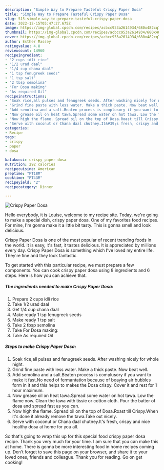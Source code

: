```yaml
---
description: "Simple Way to Prepare Tasteful Crispy Paper Dosa"
title: "Simple Way to Prepare Tasteful Crispy Paper Dosa"
slug: 515-simple-way-to-prepare-tasteful-crispy-paper-dosa
date: 2022-12-15T05:47:27.675Z
image: https://img-global.cpcdn.com/recipes/acbcc953a2614934/680x482cq70/crispy-paper-dosa-recipe-main-photo.jpg
thumbnail: https://img-global.cpcdn.com/recipes/acbcc953a2614934/680x482cq70/crispy-paper-dosa-recipe-main-photo.jpg
cover: https://img-global.cpcdn.com/recipes/acbcc953a2614934/680x482cq70/crispy-paper-dosa-recipe-main-photo.jpg
author: Esther Massey
ratingvalue: 4.8
reviewcount: 14960
recipeingredient:
- "2 cups idli rice"
- "1/2 urad daal"
- "1/4 cup chana daal"
- "1 tsp fenugreek seeds"
- "1 tsp salt"
- "2 tbsp semolina"
- "For Dosa making"
- "As required Oil"
recipeinstructions:
- "Soak rice,all pulses and fenugreek seeds. After washing nicely for whole night."
- "Grind fine paste with less water. Make a thick paste. Now beat well."
- "Add semolina and a salt.Beaten process is complusory if you want to make it fast.No need of fermantation because of beaying air bubbles form in it and this helps to makes the Dosa crispy. Cover it and rest for 1 hour maximum."
- "Now grease oil on heat tawa.Spread some water on hot tawa. Low the flame now. Clean the tawa with tissie or cotton cloth. Pour the batter of dosa and spread fast as you can."
- "Now high the flame. Spread oil on the top of Dosa.Roast till Crispy.When it&#39;s done it already remove the tawa.Take out nicely."
- "Serve with coconut or Chana daal chutney.It&#39;s fresh, crispy and nice healthy dosa at home for you all."
categories:
- Recipe
tags:
- crispy
- paper
- dosa

katakunci: crispy paper dosa 
nutrition: 292 calories
recipecuisine: American
preptime: "PT18M"
cooktime: "PT43M"
recipeyield: "2"
recipecategory: Dinner

---
```



![Crispy Paper Dosa](https://img-global.cpcdn.com/recipes/acbcc953a2614934/680x482cq70/crispy-paper-dosa-recipe-main-photo.jpg)

Hello everybody, it is Louise, welcome to my recipe site. Today, we're going to make a special dish, crispy paper dosa. One of my favorites food recipes. For mine, I'm gonna make it a little bit tasty. This is gonna smell and look delicious.



Crispy Paper Dosa is one of the most popular of recent trending foods in the world. It is easy, it's fast, it tastes delicious. It is appreciated by millions every day. Crispy Paper Dosa is something which I've loved my entire life. They're fine and they look fantastic.


To get started with this particular recipe, we must prepare a few components. You can cook crispy paper dosa using 8 ingredients and 6 steps. Here is how you can achieve that.

<!--inarticleads1-->

##### The ingredients needed to make Crispy Paper Dosa:

1. Prepare 2 cups idli rice
1. Take 1/2 urad daal
1. Get 1/4 cup chana daal
1. Make ready 1 tsp fenugreek seeds
1. Make ready 1 tsp salt
1. Take 2 tbsp semolina
1. Take For Dosa making:
1. Take As required Oil




<!--inarticleads2-->

##### Steps to make Crispy Paper Dosa:

1. Soak rice,all pulses and fenugreek seeds. After washing nicely for whole night.
1. Grind fine paste with less water. Make a thick paste. Now beat well.
1. Add semolina and a salt.Beaten process is complusory if you want to make it fast.No need of fermantation because of beaying air bubbles form in it and this helps to makes the Dosa crispy. Cover it and rest for 1 hour maximum.
1. Now grease oil on heat tawa.Spread some water on hot tawa. Low the flame now. Clean the tawa with tissie or cotton cloth. Pour the batter of dosa and spread fast as you can.
1. Now high the flame. Spread oil on the top of Dosa.Roast till Crispy.When it&#39;s done it already remove the tawa.Take out nicely.
1. Serve with coconut or Chana daal chutney.It&#39;s fresh, crispy and nice healthy dosa at home for you all.




So that's going to wrap this up for this special food crispy paper dosa recipe. Thank you very much for your time. I am sure that you can make this at home. There is gonna be more interesting food in home recipes coming up. Don't forget to save this page on your browser, and share it to your loved ones, friends and colleague. Thank you for reading. Go on get cooking!
